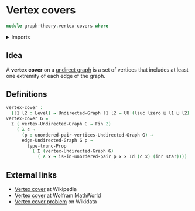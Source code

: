 # Vertex covers

```agda
module graph-theory.vertex-covers where
```

<details><summary>Imports</summary>

```agda
open import foundation.cartesian-product-types
open import foundation.coproduct-types
open import foundation.dependent-pair-types
open import foundation.identity-types
open import foundation.propositional-truncations
open import foundation.unit-type
open import foundation.universe-levels
open import foundation.unordered-pairs

open import graph-theory.undirected-graphs

open import univalent-combinatorics.standard-finite-types
```

</details>

## Idea

A **vertex cover** on a [undirect graph](graph-theory.undirected-graphs.md) is a
set of vertices that includes at least one extremity of each edge of the graph.

## Definitions

```agda
vertex-cover :
  {l1 l2 : Level} → Undirected-Graph l1 l2 → UU (lsuc lzero ⊔ l1 ⊔ l2)
vertex-cover G =
  Σ ( vertex-Undirected-Graph G → Fin 2)
    ( λ c →
      (p : unordered-pair-vertices-Undirected-Graph G) →
      edge-Undirected-Graph G p →
        type-trunc-Prop
          ( Σ (vertex-Undirected-Graph G)
            ( λ x → is-in-unordered-pair p x × Id (c x) (inr star))))
```

## External links

- [Vertex cover](https://en.wikipedia.org/wiki/Vertex_cover) at Wikipedia
- [Vertex cover](https://mathworld.wolfram.com/VertexCover.html) at Wolfram
  MathWorld
- [Vertex cover problem](https://www.wikidata.org/entity/Q924362) on Wikidata
